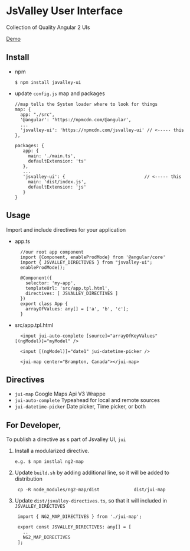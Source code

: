 # JsValley User Interface

Collection of Quality Angular 2 UIs

[Demo](http://plnkr.co/edit/BcGThZ?p=preview)

## Install 

   * npm
   
         $ npm install javalley-ui
   
   * update `config.js` map and packages
   
         //map tells the System loader where to look for things
         map: {
           app: "./src",
           '@angular': 'https://npmcdn.com/@angular',
           ...
           'jsvalley-ui': 'https://npmcdn.com/jsvalley-ui' // <----- this
         },
    
         packages: {
            app: {
              main: './main.ts',
              defaultExtension: 'ts'
            },
            ...
            'jsvalley-ui': {                              // <----- this
              main: 'dist/index.js',
              defaultExtension: 'js'
            }
         }

## Usage

Import and include directives for your application

* app.ts

        //our root app component
        import {Component, enableProdMode} from '@angular/core'
        import { JSVALLEY_DIRECTIVES } from "jsvalley-ui";
        enableProdMode();

        @Component({
          selector: 'my-app',
          templateUrl: 'src/app.tpl.html',
          directives: [ JSVALLEY_DIRECTIVES ]
        })
        export class App {
          arrayOfValues: any[] = ['a', 'b', 'c'];
        }

* src/app.tpl.html

        <input jui-auto-complete [source]="arrayOfKeyValues" [(ngModel)]="myModel" />
        
        <input [(ngModel)]="date1" jui-datetime-picker /> 
        
        <jui-map center="Brampton, Canada"></jui-map>

## Directives
 * `jui-map` Google Maps Api V3 Wrappe
 * `jui-auto-complete` Typeahead for local and remote sources
 *  `jui-datetime-picker` Date picker, Time picker, or both

## For Developer,

To publish a directive as s part of Jsvalley UI, `jui`

1. Install a modularized directive.
 
       e.g. $ npm instlal ng2-map

2. Update `build.sh` by adding additional line, so it will be added to distribution

        cp -R node_modules/ng2-map/dist             dist/jui-map

3. Update `dist/jsvalley-directives.ts`, so that it will included in `JSVALLEY_DIRECTIVES`

        import { NG2_MAP_DIRECTIVES } from './jui-map';

        export const JSVALLEY_DIRECTIVES: any[] = [
          ..
          NG2_MAP_DIRECTIVES
        ];


